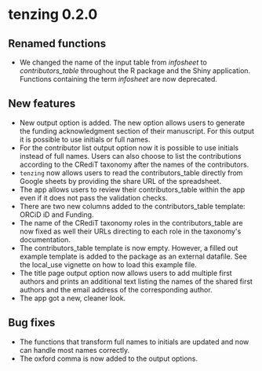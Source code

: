 # tenzing 0.2.0

## Renamed functions
* We changed the name of the input table from _infosheet_ to _contributors_table_ throughout the R package and the Shiny application. Functions containing the term _infosheet_ are now deprecated.

## New features
* New output option is added. The new option allows users to generate the funding acknowledgment section of their manuscript. For this output it is possible to use initials or full names.
* For the contributor list output option now it is possible to use initials instead of full names. Users can also choose to list the contributions according to the CRediT taxonomy after the names of the contributors.
* `tenzing` now allows users to read the contributors_table directly from Google sheets by providing the share URL of the spreadsheet.
* The app allows users to review their contributors_table within the app even if it does not pass the validation checks.
* There are two new columns added to the contributors_table template: ORCiD iD and Funding.
* The name of the CRediT taxonomy roles in the contributors_table are now fixed as well their URLs directing to each role in the taxonomy's documentation.
* The contributors_table template is now empty. However, a filled out example template is added to the package as an external datafile. See the local_use vignette on how to load this example file.
* The title page output option now allows users to add multiple first authors and prints an additional text listing the names of the shared first authors and the email address of the corresponding author.
* The app got a new, cleaner look.

## Bug fixes
* The functions that transform full names to initials are updated and now can handle most names correctly.
* The oxford comma is now added to the output options.
